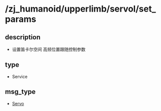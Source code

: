 # /zj_humanoid/upperlimb/servol/set_params

## description
- 设置笛卡尔空间 高频位置跟随控制参数

## type
- Service

## msg_type
- [Servo](../../../../zj_humanoid_types.md#Servo)

